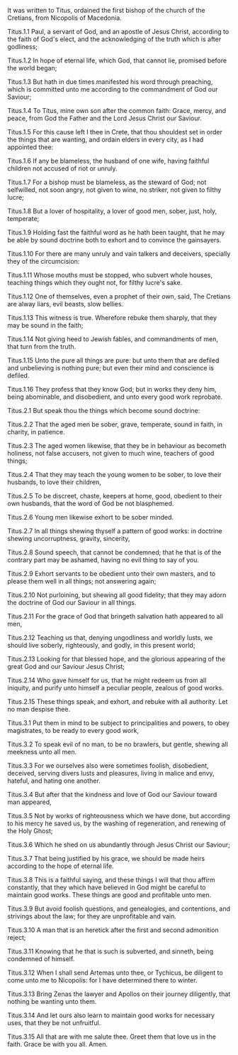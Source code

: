 It was written to Titus, ordained the first bishop of the church of the Cretians, from Nicopolis of Macedonia.

Titus.1.1 Paul, a servant of God, and an apostle of Jesus Christ, according to the faith of God's elect, and the acknowledging of the truth which is after godliness;

Titus.1.2 In hope of eternal life, which God, that cannot lie, promised before the world began;

Titus.1.3 But hath in due times manifested his word through preaching, which is committed unto me according to the commandment of God our Saviour;

Titus.1.4 To Titus, mine own son after the common faith: Grace, mercy, and peace, from God the Father and the Lord Jesus Christ our Saviour.

Titus.1.5 For this cause left I thee in Crete, that thou shouldest set in order the things that are wanting, and ordain elders in every city, as I had appointed thee:

Titus.1.6 If any be blameless, the husband of one wife, having faithful children not accused of riot or unruly.

Titus.1.7 For a bishop must be blameless, as the steward of God; not selfwilled, not soon angry, not given to wine, no striker, not given to filthy lucre;

Titus.1.8 But a lover of hospitality, a lover of good men, sober, just, holy, temperate;

Titus.1.9 Holding fast the faithful word as he hath been taught, that he may be able by sound doctrine both to exhort and to convince the gainsayers.

Titus.1.10 For there are many unruly and vain talkers and deceivers, specially they of the circumcision:

Titus.1.11 Whose mouths must be stopped, who subvert whole houses, teaching things which they ought not, for filthy lucre's sake.

Titus.1.12 One of themselves, even a prophet of their own, said, The Cretians are alway liars, evil beasts, slow bellies.

Titus.1.13 This witness is true. Wherefore rebuke them sharply, that they may be sound in the faith;

Titus.1.14 Not giving heed to Jewish fables, and commandments of men, that turn from the truth.

Titus.1.15 Unto the pure all things are pure: but unto them that are defiled and unbelieving is nothing pure; but even their mind and conscience is defiled.

Titus.1.16 They profess that they know God; but in works they deny him, being abominable, and disobedient, and unto every good work reprobate.

Titus.2.1 But speak thou the things which become sound doctrine:

Titus.2.2 That the aged men be sober, grave, temperate, sound in faith, in charity, in patience.

Titus.2.3 The aged women likewise, that they be in behaviour as becometh holiness, not false accusers, not given to much wine, teachers of good things;

Titus.2.4 That they may teach the young women to be sober, to love their husbands, to love their children,

Titus.2.5 To be discreet, chaste, keepers at home, good, obedient to their own husbands, that the word of God be not blasphemed.

Titus.2.6 Young men likewise exhort to be sober minded.

Titus.2.7 In all things shewing thyself a pattern of good works: in doctrine shewing uncorruptness, gravity, sincerity,

Titus.2.8 Sound speech, that cannot be condemned; that he that is of the contrary part may be ashamed, having no evil thing to say of you.

Titus.2.9 Exhort servants to be obedient unto their own masters, and to please them well in all things; not answering again;

Titus.2.10 Not purloining, but shewing all good fidelity; that they may adorn the doctrine of God our Saviour in all things.

Titus.2.11 For the grace of God that bringeth salvation hath appeared to all men,

Titus.2.12 Teaching us that, denying ungodliness and worldly lusts, we should live soberly, righteously, and godly, in this present world;

Titus.2.13 Looking for that blessed hope, and the glorious appearing of the great God and our Saviour Jesus Christ;

Titus.2.14 Who gave himself for us, that he might redeem us from all iniquity, and purify unto himself a peculiar people, zealous of good works.

Titus.2.15 These things speak, and exhort, and rebuke with all authority. Let no man despise thee.

Titus.3.1 Put them in mind to be subject to principalities and powers, to obey magistrates, to be ready to every good work,

Titus.3.2 To speak evil of no man, to be no brawlers, but gentle, shewing all meekness unto all men.

Titus.3.3 For we ourselves also were sometimes foolish, disobedient, deceived, serving divers lusts and pleasures, living in malice and envy, hateful, and hating one another.

Titus.3.4 But after that the kindness and love of God our Saviour toward man appeared,

Titus.3.5 Not by works of righteousness which we have done, but according to his mercy he saved us, by the washing of regeneration, and renewing of the Holy Ghost;

Titus.3.6 Which he shed on us abundantly through Jesus Christ our Saviour;

Titus.3.7 That being justified by his grace, we should be made heirs according to the hope of eternal life.

Titus.3.8 This is a faithful saying, and these things I will that thou affirm constantly, that they which have believed in God might be careful to maintain good works. These things are good and profitable unto men.

Titus.3.9 But avoid foolish questions, and genealogies, and contentions, and strivings about the law; for they are unprofitable and vain.

Titus.3.10 A man that is an heretick after the first and second admonition reject;

Titus.3.11 Knowing that he that is such is subverted, and sinneth, being condemned of himself.

Titus.3.12 When I shall send Artemas unto thee, or Tychicus, be diligent to come unto me to Nicopolis: for I have determined there to winter.

Titus.3.13 Bring Zenas the lawyer and Apollos on their journey diligently, that nothing be wanting unto them.

Titus.3.14 And let ours also learn to maintain good works for necessary uses, that they be not unfruitful.

Titus.3.15 All that are with me salute thee. Greet them that love us in the faith. Grace be with you all. Amen. 

